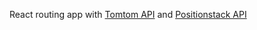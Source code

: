 React routing app with [Tomtom API](https://developer.tomtom.com/) and [Positionstack API](https://positionstack.com/)
